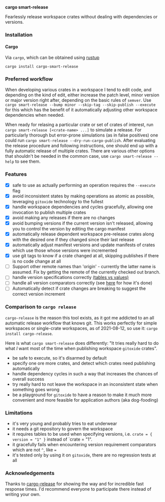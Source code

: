 **cargo smart-release**

Fearlessly release workspace crates without dealing with dependencies or versions.

### Installation

#### Cargo
Via `cargo`, which can be obtained using [rustup][rustup]

```
cargo install cargo-smart-release
```

### Preferred workflow

When developing various crates in a workspace I tend to edit code, and depending on the kind of edit, either increase the patch level, minor version or major version
right after, depending on the basic rules of `semver`. Use `cargo smart-release --bump minor --skip-tag --skip-publish --execute` for this which has the benefit of 
it automatically adjusting other workspace dependencies when needed.

When ready for relasing a particular crate or set of crates of interest, run `cargo smart-release [<crate-name> ...]` to simulate a release. For particularly thorough
but error-prone simulations (as in false positives) one could run `cargo smart-release --dry-run-cargo-publish`. After evaluating the release procedure and following
instructions, one should end up with a fully automatic release of multiple crates. There are various other options that shouldn't be needed in the common case, use
`cargo smart-release --help` to see them.

### Features

* [x] safe to use as actually performing an operation requires the `--execute` flag
* [x] avoid inconsistent states by making operations as atomic as possible, leveraging `gitoxide` technology to the fullest
* [x] handle workspace dependencies and cycles gracefully, allowing one invocation to publish multiple crates
* [x] avoid making any releases if there are no changes
* [x] avoid bumping versions if the current version isn't released, allowing you to control the version by editing the cargo manifest
* [x] automatically release dependent workspace pre-release crates along with the desired one if they changed since their last release
* [x] automatically adjust manifest versions and update manifests of crates which use those whose versions were incremented
* [x] use git tags to know if a crate changed at all, skipping publishes if there is no code change at all
* [ ] Support other remote names than 'origin' - currently the latter name is assumed. Fix by getting the remote of the currently checked out branch.
* [ ] handle version specifications correctly [(tables vs values)](https://github.com/Byron/cargo-release/blob/master/src/cargo.rs#L179:L207)
* [ ] handle all version comparators correctly (see [here](https://github.com/Byron/cargo-release/blob/master/src/version.rs#L192:L226) for how it's done)
* [ ] Automatically detect if crate changes are breaking to suggest the correct version increment

### Comparison to `cargo release`

`cargo-release` is the reason this tool exists, as it got me addicted to an all automatic release workflow that knows git. This works perfectly
for simple workspaces or single-crate workspaces, as of 2021-08-12, so use it: `cargo install cargo-release`.

Here is what `cargo smart-release` does differently: "It tries really hard to do what _I_ want most of the time when publishing workspace `gitoxide` crates".

- be safe to execute, so it's disarmed by default
- specify one ore more crates, and detect which crates need publishing automatically
- handle dependency cycles in such a way that increases the chances of overall success
- try really hard to not leave the workspace in an inconsistent state when something goes wrong
- be a playground for `gitoxide` to have a reason to make it much more convenient and more feasible for application authors (aka dog-fooding)

### Limitations

* it's very young and probably tries to eat underwear
* it needs a git repository to govern the workspace
* it requires tables to be used when specifying versions, i.e. `crate = { version = "1" }` instead of `crate  = "1".
* it gracefully fails when encountering version requirement comparators which are not `^`, like `=`
* it's tested only by using it on `gitoxide`, there are no regression tests at all

### Acknowledgements

Thanks to [cargo-release] for showing the way and for incredible fast response times. I'd recommend everyone to participate there instead of writing your own.

[cargo-release]: https://github.com/sunng87/cargo-release/issues/224
[rustup]: https://rustup.rs/
